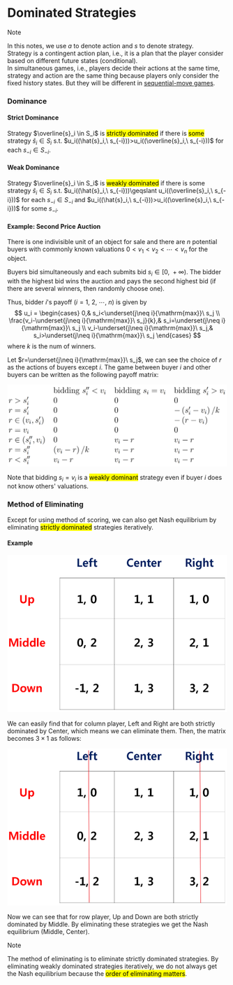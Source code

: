 # Dominated Strategies

> [!NOTE]
> In this notes, we use $a$ to denote action and $s$ to denote strategy.<br>Strategy is a contingent action plan, i.e., it is a plan that the player consider based on different future states (conditional).<br>In simultaneous games, i.e., players decide their actions at the same time, strategy and action are the same thing because players only consider the fixed history states. But they will be different in [sequential-move games](/courses/game_theory/4_sequential_move_games.md#formal-definition).

### Dominance

#### Strict Dominance
Strategy $\overline{s}_i \in S_i$ is <mark>strictly dominated</mark> if there is <mark>some</mark> strategy $\hat{s}_i \in S_i$ s.t. $u_i((\hat{s}_i,\ s_{-i}))>u_i((\overline{s}_i,\ s_{-i}))$ for each $s_{-i} \in S_{-i}$.

#### Weak Dominance
Strategy $\overline{s}_i \in S_i$ is <mark>weakly dominated</mark> if there is some strategy $\hat{s}_i \in S_i$ s.t. $u_i((\hat{s}_i,\ s_{-i}))\geqslant u_i((\overline{s}_i,\ s_{-i}))$ for each $s_{-i} \in S_{-i}$ and $u_i((\hat{s}_i,\ s_{-i}))>u_i((\overline{s}_i,\ s_{-i}))$ for some $s_{-i}$.

#### Example: Second Price Auction
There is one indivisible unit of an object for sale and there are $n$ potential buyers with commonly known valuations $0<v_1<v_2<\cdots<v_{n}$ for the object.

Buyers bid simultaneously and each submits bid $s_i \in [0,\ +\infty)$. The bidder with the highest bid wins the auction and pays the second highest bid (if there are several winners, then randomly choose one).

Thus, bidder $i$'s payoff ($i=1,\ 2,\ \cdots,\ n$) is given by 
$$
u_i = \begin{cases}
  0,& s_i<\underset{j\neq i}{\mathrm{max}}\ s_j \\
  \frac{v_i-\underset{j\neq i}{\mathrm{max}}\ s_j}{k},& s_i=\underset{j\neq i}{\mathrm{max}}\ s_j \\
  v_i-\underset{j\neq i}{\mathrm{max}}\ s_j,& s_i>\underset{j\neq i}{\mathrm{max}}\ s_j
\end{cases}
$$where $k$ is the num of winners.

Let $r=\underset{j\neq i}{\mathrm{max}}\ s_j$, we can see the choice of $r$ as the actions of buyers except $i$. The game between buyer $i$ and other buyers can be written as the following payoff matrix: 

<div align='center'>

![](image/2022-02-28-09-10-56.png)
</div align='center'>

Note that bidding $s_i = v_i$ is a <mark>weakly dominant</mark> strategy even if buyer $i$ does not know others' valuations.

### Method of Eliminating
Except for using method of scoring, we can also get Nash equilibrium by eliminating <mark>strictly dominated</mark> strategies iteratively.

#### Example
<div align='center'>

![](image/2022-03-02-10-46-34.png)
</div align='center'>

We can easily find that for column player, $\text{Left}$ and $\text{Right}$ are both strictly dominated by $\text{Center}$, which means we can eliminate them. Then, the matrix becomes $3\times 1$ as follows: 

<div align='center'>

![](image/2022-03-02-10-51-15.png)
</div align='center'>

Now we can see that for row player, $\text{Up}$ and $\text{Down}$ are both strictly dominated by $\text{Middle}$. By eliminating these strategies we get the Nash equilibrium $(\text{Middle},\ \text{Center})$.

> [!NOTE]
> The method of eliminating is to eliminate strictly dominated strategies. By eliminating weakly dominated strategies iteratively, we do not always get the Nash equilibrium because the <mark>order of eliminating matters</mark>.